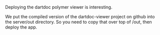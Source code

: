 Deploying the dartdoc polymer viewer is interesting.

We put the compiled version of the dartdoc-viewer project on github into the server/out directory.
So you need to copy that over top of /out, then deploy the app.